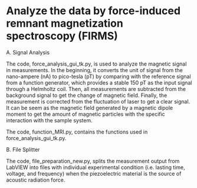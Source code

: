 # Analyze the data by force-induced remnant magnetization spectroscopy (FIRMS)

A. Signal Analysis

The code, force_analysis_gui_tk.py, is used to analyze the magnetic signal in measurements. In the beginning, it converts the unit of signal from the nano-ampere (nA) to pico-tesla (pT) by comparing with the reference signal from a function generator, which provides a stable 150 pT as the input signal through a Helmholtz coil. Then, all measurements are subtracted from the background signal to get the change of magnetic field. Finally, the measurement is corrected from the fluctuation of laser to get a clear signal. It can be seem as the magnetic field generated by a magnetic dipole moment to get the amount of magnetic particles with the specific interaction with the sample system.

The code, function_MRI.py, contains the functions used in force_analysis_gui_tk.py.

B. File Splitter

The code, file_preparation_new.py, splits the measurement output from LabVIEW into files with individual experimental condition (i.e. lasting time, voltage, and frequency) when the piezoelectric material is the source of acoustic radiation force.
